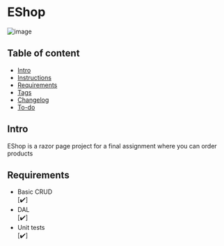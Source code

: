 # EShop

![image](https://user-images.githubusercontent.com/115976729/228961312-77af8a1c-3a01-4a03-9e55-4498b7ee19cd.png)

## Table of content
* [Intro](#Intro)
* [Instructions](#Instructions)
* [Requirements](#Requirements)
* [Tags](#Tags)
* [Changelog](#Changelog)
* [To-do](#To-do)


## Intro
EShop is a razor page project for a final assignment where you can order products

## Requirements
<ul>
  <li>Basic CRUD</li> [✔️]
  <li>DAL</li>[✔️]
  <li>Unit tests</li>[✔️]
</ul>
